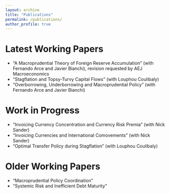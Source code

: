 ```yaml
---
layout: archive
title: "Publications"
permalink: /publications/
author_profile: true
---
```


Latest Working Papers
=======
* “A Macroprudential Theory of Foreign Reserve Accumulation” (with Fernando Arce and Javier Bianchi), revision requested by AEJ Macroeconomics
* “Stagflation and Topsy-Turvy Capital Flows” (with Louphou Coulibaly)
* “Overborrowing, Underborrowing and Macroprudential Policy” (with Fernando Arce and Javier Bianchi)

Work in Progress
=======
* “Invoicing Currency Concentration and Currency Risk Premia” (with Nick Sander)
* “Invoicing Currencies and International Comovements” (with Nick Sander) 
* “Optimal Transfer Policy during Stagflation” (with Louphou Coulibaly)

Older Working Papers
=======
* “Macroprudential Policy Coordination”
* “Systemic Risk and Inefficient Debt Maturity”


<!---
{% if author.googlescholar %}
  You can also find my articles on <u><a href="{{author.googlescholar}}">my Google Scholar profile</a>.</u>
{% endif %}

{% include base_path %}

{% for post in site.publications reversed %}
  {% include archive-single.html %}
{% endfor %}
-->
